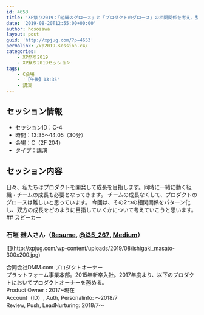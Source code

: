 ```yaml
---
id: 4653
title: 'XP祭り2019：「組織のグロース」と「プロダクトのグロース」の相関関係を考え、整える。（石垣 雅人さん）'
date: '2019-08-20T12:55:00+00:00'
author: hosozawa
layout: post
guid: 'http://xpjug.com/?p=4653'
permalink: /xp2019-session-c4/
categories:
    - XP祭り2019
    - XP祭り2019セッション
tags:
    - C会場
    - '【午後】13:35'
    - 講演
---
```


## セッション情報

- セッションID：C-4
- 時間：13:35～14:05（30分）
- 会場：C（2F 204）
- タイプ：講演

## セッション内容

<div>日々、私たちはプロダクトを開発して成長を目指します。<wbr></wbr>同時に一緒に動く組織・チームの成長も必要となってきます。  
チームの成長なくして、<wbr></wbr>プロダクトのグロースは難しいと思っています。  
今回は、その2つの相関関係をパターン化し、<wbr></wbr>双方の成長をどのように目指していくかについて考えていこうと思<wbr></wbr>います。

</div>## スピーカー

### 石垣 雅人さん（[Resume](https://github.com/i35-267/resume), <span dir="ltr">[@i35\_267](https://i35-267.slack.com/team/U87EXD6SK)</span>, [Medium](https://medium.com/i35-267)）

<div class="profile">![](http://xpjug.com/wp-content/uploads/2019/08/ishigaki_masato-300x200.jpg)

合同会社DMM.com プロダクトオーナー  
プラットフォーム事業本部。2015年新卒入社。<wbr></wbr>2017年度より、<wbr></wbr>以下のプロダクトにおいてプロダクトオーナーを務める。  
Product Owner : 2017~現在  
Account（ID）, Auth, Personalinfo: ～2018/7  
Review, Push, LeadNurturing: 2018/7～

</div>
